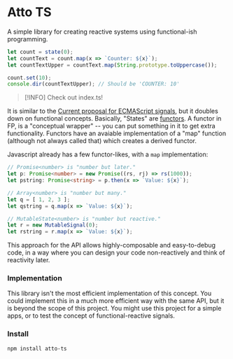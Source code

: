 # Atto TS

A simple library for creating reactive systems using functional-ish programming.

```ts
let count = state(0);
let countText = count.map(x => `Counter: ${x}`);
let countTextUpper = countText.map(String.prototype.toUppercase());

count.set(10);
console.dir(countTextUpper); // Should be 'COUNTER: 10'
```
> [!INFO]
> Check out index.ts!

It is similar to the [Current proposal for ECMAScript signals](https://github.com/proposal-signals/proposal-signals), but it doubles down on functional concepts. Basically, "States" are [functors](https://javascript.plainenglish.io/the-definite-guide-to-functors-in-js-6f5e82bd1dac). A functor in FP, is a "conceptual wrapper" -- you can put something in it to get extra functionality. Functors have an avaiable implementation of a "map" function (although not always called that) which creates a derived functor.

Javascript already has a few functor-likes, with a `map` implementation:

```ts
// Promise<number> is "number but later."
let p: Promise<number> = new Promise((rs, rj) => rs(1000));
let pstring: Promise<string> = p.then(x => `Value: ${x}`);

// Array<number> is "number but many."
let q = [ 1, 2, 3 ];
let qstring = q.map(x => `Value: ${x}`);

// MutableState<number> is "number but reactive."
let r = new MutableSignal(0);
let rstring = r.map(x => `Value: ${x}`);
```

This approach for the API allows highly-composable and easy-to-debug code, in a way where you can design your code non-reactively and think of reactivity later.

### Implementation

This library isn't the most efficient implementation of this concept. You could implement this in a much more efficient way with the same API, but it is beyond the scope of this project. You might use this project for a simple apps, or to test the concept of functional-reactive signals.

### Install

```bash
npm install atto-ts
```